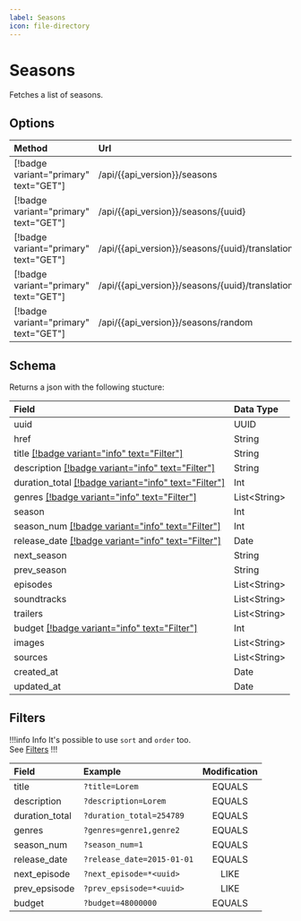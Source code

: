 ```yaml
---
label: Seasons
icon: file-directory
---
```


# Seasons

Fetches a list of seasons.

## Options

| Method                                | Url                                                             | Description                     |
| :------------------------------------ | :-------------------------------------------------------------- | :------------------------------ |
| [!badge variant="primary" text="GET"] | /api/{{api_version}}/seasons                                    | **Retrieves** all.              |
| [!badge variant="primary" text="GET"] | /api/{{api_version}}/seasons/\{uuid\}                           | **Retrieves** one by **UUID**.  |
| [!badge variant="primary" text="GET"] | /api/{{api_version}}/seasons/\{uuid\}/translations              | **Retrieves** all translations. |
| [!badge variant="primary" text="GET"] | /api/{{api_version}}/seasons/\{uuid\}/translations/\{language\} | **Retrieves** one translation.  |
| [!badge variant="primary" text="GET"] | /api/{{api_version}}/seasons/random                             | **Retrieves** one random.       |

## Schema

Returns a json with the following stucture:

| Field                                                            | Data Type      |
| :--------------------------------------------------------------- | :------------- |
| uuid                                                             | UUID           |
| href                                                             | String         |
| title [[!badge variant="info" text="Filter"]](#filters)          | String         |
| description [[!badge variant="info" text="Filter"]](#filters)    | String         |
| duration_total [[!badge variant="info" text="Filter"]](#filters) | Int            |
| genres [[!badge variant="info" text="Filter"]](#filters)         | List\<String\> |
| season                                                           | Int            |
| season_num [[!badge variant="info" text="Filter"]](#filters)     | Int            |
| release_date [[!badge variant="info" text="Filter"]](#filters)   | Date           |
| next_season                                                      | String         |
| prev_season                                                      | String         |
| episodes                                                         | List\<String\> |
| soundtracks                                                      | List\<String\> |
| trailers                                                         | List\<String\> |
| budget [[!badge variant="info" text="Filter"]](#filters)         | Int            |
| images                                                           | List\<String\> |
| sources                                                          | List\<String\> |
| created_at                                                       | Date           |
| updated_at                                                       | Date           |

## Filters

!!!info Info
It's possible to use `sort` and `order` too. \
See [Filters](../Guides/Filters.md)
!!!

| Field          | Example                    | Modification |
| :------------- | :------------------------- | :----------: |
| title          | `?title=Lorem`             |    EQUALS    |
| description    | `?description=Lorem`       |    EQUALS    |
| duration_total | `?duration_total=254789`   |    EQUALS    |
| genres         | `?genres=genre1,genre2`    |    EQUALS    |
| season_num     | `?season_num=1`            |    EQUALS    |
| release_date   | `?release_date=2015-01-01` |    EQUALS    |
| next_episode   | `?next_episode=*<uuid>`    |     LIKE     |
| prev_epsisode  | `?prev_epsisode=*<uuid>`   |     LIKE     |
| budget         | `?budget=48000000`         |    EQUALS    |
